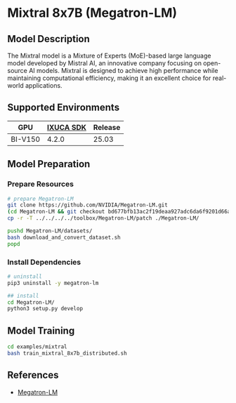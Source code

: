 # Mixtral 8x7B (Megatron-LM)

## Model Description

The Mixtral model is a Mixture of Experts (MoE)-based large language model developed by Mistral AI, an innovative
company focusing on open-source AI models. Mixtral is designed to achieve high performance while maintaining
computational efficiency, making it an excellent choice for real-world applications.

## Supported Environments

| GPU    | [IXUCA SDK](https://gitee.com/deep-spark/deepspark#%E5%A4%A9%E6%95%B0%E6%99%BA%E7%AE%97%E8%BD%AF%E4%BB%B6%E6%A0%88-ixuca) | Release |
|--------|-----------|---------|
| BI-V150 | 4.2.0     |  25.03  |

## Model Preparation

### Prepare Resources

```sh
# prepare Megatron-LM
git clone https://github.com/NVIDIA/Megatron-LM.git
(cd Megatron-LM && git checkout bd677bfb13ac2f19deaa927adc6da6f9201d66aa)
cp -r -T ../../../../toolbox/Megatron-LM/patch ./Megatron-LM/

pushd Megatron-LM/datasets/
bash download_and_convert_dataset.sh
popd
```

### Install Dependencies

```sh
# uninstall
pip3 uninstall -y megatron-lm

## install
cd Megatron-LM/
python3 setup.py develop
```

## Model Training

```sh
cd examples/mixtral
bash train_mixtral_8x7b_distributed.sh
```

## References

- [Megatron-LM](https://github.com/NVIDIA/Megatron-LM/tree/main/examples/mixtral)
